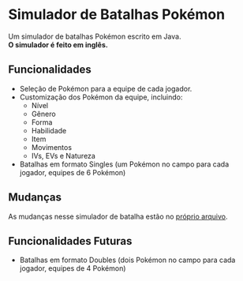 # Simulador de Batalhas Pokémon

Um simulador de batalhas Pokémon escrito em Java.<br/>
**O simulador é feito em inglês.**

## Funcionalidades

* Seleção de Pokémon para a equipe de cada jogador.
* Customização dos Pokémon da equipe, incluindo:
  * Nível
  * Gênero
  * Forma
  * Habilidade
  * Item
  * Movimentos
  * IVs, EVs e Natureza
* Batalhas em formato Singles (um Pokémon no campo para cada jogador, equipes de 6 Pokémon)

## Mudanças

As mudanças nesse simulador de batalha estão no [próprio arquivo](NEWFEATURES.md).

## Funcionalidades Futuras

* Batalhas em formato Doubles (dois Pokémon no campo para cada jogador, equipes de 4 Pokémon)

